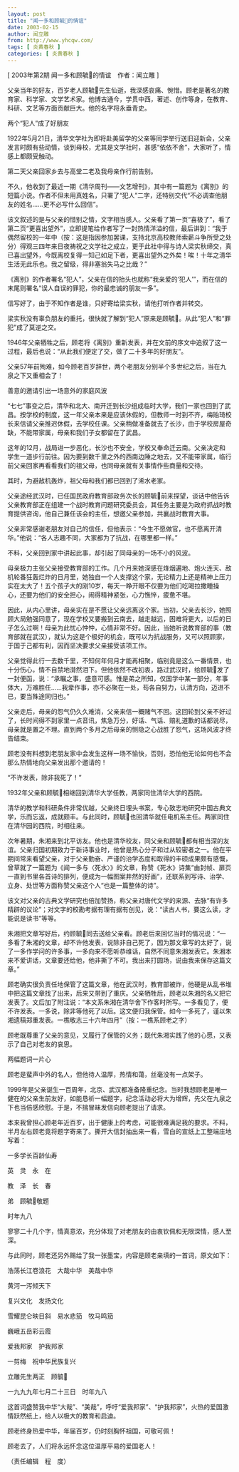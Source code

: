 ```yaml
---
layout: post
title: "闻一多和顾毓的情谊"
date: 2003-02-15
author: 闻立雕
from: http://www.yhcqw.com/
tags: [ 炎黄春秋 ]
categories: [ 炎黄春秋 ]
---
```



[ 2003年第2期 闻一多和顾毓的情谊　作者：闻立雕 ]


父亲当年的好友，百岁老人顾毓先生仙逝，我深感哀痛、惋惜。顾老是著名的教育家、科学家、文学艺术家。他博古通今，学贯中西，著述、创作等身，在教育、科研、文艺等方面贡献巨大。他的名字将永垂青史。

两个“犯人”成了好朋友


1922年5月21日，清华文学社为即将赴美留学的父亲等同学举行送旧迎新会，父亲发言时颇有些动情，谈到母校，尤其是文学社时，甚感“依依不舍”，大家听了，情感上都颇受触动。

第二天父亲回家乡去与高堂二老及我母亲作行前告别。


不久，他收到了最近一期《清华周刊——文艺增刊》，其中有一篇题为《离别》的短篇小说。作者不但未用真姓名，只署了“犯人”二字，还特别交代“不必调查他朋友的姓名……更不必写什么回信”。


该文叙述的是与父亲的惜别之情，文字相当感人。父亲看了第一页“喜极了”，看了第二页“更喜出望外”，立即提笔给作者写了一封热情洋溢的信，最后讲到：“我于偶然留校的一年中（按：这是指因参加罢课，支持北京高校教师索薪斗争所受之处分）得观三四年来日夜祷祝之文学社之成立，更于此社中得与诗人梁实秋缔交，真已喜出望外，今既离校复得一知己如足下者，更喜出望外之外矣！唉！十年之清华生活无此乐也。我之留级，得非塞翁失马之比哉？”

《离别》的作者署名“犯人”，父亲在信的抬头也就称“我亲爱的‘犯人’”，而在信的末尾则署名“误人自误的罪犯，你的最忠诚的朋友一多”。

信写好了，由于不知作者是谁，只好寄给梁实秋，请他打听作者并转交。

梁实秋没有辜负朋友的重托，很快就了解到“犯人”原来是顾毓。从此“犯人”和“罪犯”成了莫逆之交。

1946年父亲牺牲之后，顾老将《离别》重新发表，并在文前的序文中追叙了这一过程，最后也说：“从此我们便定了交，做了二十多年的好朋友”。

父亲57年前殉难，如今顾老百岁辞世，两个老朋友分别半个多世纪之后，当在九泉之下又重相会了！

善意的邀请引出一场意外的家庭风波


“七七”事变之后，清华和北大、南开迁到长沙组成临时大学，我们一家也回到了武昌。按学校的制度，这一年父亲本来是应该休假的，但教师一时到不齐，梅贻琦校长来信请父亲推迟休假，去学校任课。父亲稍做准备就去了长沙，由于学校房屋奇缺，不能带家属，母亲和我们子女都留在了武昌。


这年的12月，战局进一步恶化，长沙也不安全，学校又奉命迁云南。父亲决定和学生一道步行前往。因为要到数千里之外的西南边陲之地去，又不能带家属，临行前父亲回家再看看我们的祖父母，也同母亲就有关事情作些商量和交待。

其时，为避敌机轰炸，祖父母和我们都已回到了浠水老家。


父亲途经武汉时，已任国民政府教育部政务次长的顾毓前来探望，谈话中他告诉父亲教育部正在组建一个战时教育问题研究委员会，其任务主要是为政府抓战时教育提供咨询，他自己兼任该会的主任，想邀父亲参加，共襄战时教育大事。

父亲非常感谢老朋友对自己的信任，但他表示：“今生不愿做官，也不愿离开清华。”他说：“各人志趣不同，大家都为了抗战，在哪里都一样。”

不料，父亲回到家中讲起此事，却引起了同母亲的一场不小的风波。


母亲极力主张父亲接受教育部的工作。几个月来她深感在烽烟遍地、炮火连天、敌机轮番狂轰烂炸的日月里，她独自一个人支撑这个家，无论精力上还是精神上压力实在太大了！五个孩子大的刚10岁，每天一睁开眼不仅要为他们吃喝拉撒睡操心，还要为他们的安全担心，闹得精神紧张，心力憔悴，疲惫不堪。


因此，从内心里讲，母亲实在是不愿让父亲远离这个家。当初，父亲去长沙，她照顾大局勉强同意了，现在学校又要搬到云南去，越走越远，困难将更大，以后的日子怎么过啊！母亲为此忧心忡忡，心情非常不好。因此，当她听说教育部的事（教育部就在武汉），就认为这是个极好的机会，既可以为抗战服务，又可以照顾家，于国于己都有利，因而坚决要求父亲接受该项工作。


父亲觉得此行一去数千里，不知何年何月才能再相聚，临别竟是这么一番情景，也十分伤心，情不自禁地潸然泪下。但他依然不改初衷，路过武汉时，给顾毓发了一封便函，说：“承瞩之事，盛意可感。惟是弟之所知，仅国学中某一部分，年事体大，万难胜任……我辈作事，亦不必聚在一处，苟各自努力，认清方向，迈进不已，要当殊途同归也。”


父亲走后，母亲的怨气仍久久难消，父亲来信一概赌气不回。这回轮到父亲不好过了，长时间得不到家里一点音讯，焦急万分，好话、气话、赔礼道歉的话都说尽，母亲就是置之不理。直到两个多月之后母亲的恻隐之心战胜了怨气，这场风波才终告结束。

顾老没有料想到老朋友家中会发生这样一场不愉快，否则，恐怕他无论如何也不会那么热情地向父亲发出那个邀请的！

“不许发表，除非我死了！”

1932年父亲和顾毓相继回到清华大学任教，两家同住清华大学的西院。


清华的教学和科研条件非常优越，父亲终日埋头书案，专心致志地研究中国古典文学，乐而忘返，成就颇丰。与此同时，顾毓也回清华就任电机系主任。两家同住在清华园的西院，时相往来。


次年暑期，朱湘来到北平访友。他也是清华校友，同父亲和顾毓都有相当深的友谊。父亲归国初期致力于新诗事业时，他曾是热心分子和过从较密者之一。他在平期间常来看望父亲，对于父亲勤奋、严谨的治学态度和取得的丰硕成果颇有感慨，曾草就了一篇题为《闻一多与〈死水〉》的文章，称赞《死水》诗集“由封帧、扉页一直到书里各首诗的排列，便成为一幅图案井然的好画”，还联系到写诗、治学、立身、处世等方面称赞父亲这个人“也是一篇整体的诗”。


该文对父亲的古典文学研究也倍加赞扬，称父亲对唐代文学的来源、去脉“有许多精辟的议论”；对文字的校勘考据有理有据有创见，说：“读古人书，要这么读，才能说是读书”等等。


朱湘把文章写好后，约顾毓同去送给父亲看。顾老后来回忆当时的情况说：“一多看了朱湘的文章，却不许他发表，说除非自己死了，因为那文章写的太好了，说了一多作学问的许多事，一多向来不愿听恭维话，自然不同意朱湘发表它。朱湘本来不爱讲话，文章要还给他，他非撕了不可。我出来打圆场，说由我来保存这篇文章。”


顾老确实很负责任地保管了这篇文章，他在武汉时，教育部被炸，他硬是从乱书堆中把这篇文章找了出来，后来又带到了重庆。父亲牺牲后，顾老以朱湘的名义把它发表了。文后加了附注说：“本文系朱湘在清华舍下作客时所写。一多看见了，便不许发表。一多说，除非等他死了以后。这文便归我保管。如今一多死了，谨以朱湘遗稿郑重发表。一樵敬志三十六年四月”（按：一樵系顾老之字）

顾老既尊重了父亲的意见，又履行了保管的义务；既代朱湘实践了他的心愿，又表示了自己对老友的哀思。

两幅题词一片心

顾老是蜚声中外的名人，但他待人温厚，热情和蔼，丝毫没有一点架子。


1999年是父亲诞生一百周年，北京、武汉都准备隆重纪念。当时我想顾老是唯一健在的父亲生前友好，如能恳祈一幅题字，纪念活动必将大为增辉，先父在九泉之下也当倍感欣慰。于是，不揣冒昧发信向顾老提出了请求。

本来我曾担心顾老年近百岁，出于健康上的考虑，可能很难满足我的要求。不料，半月左右顾老竟将题字寄来了。撕开大信封抽出来一看，雪白的宣纸上工整端庄地写着：

一多学长百龄仙寿

英　灵　永　在

教　泽　长　春

弟　顾毓敬题

时年九八

寥寥二十几个字，情真意浓，充分体现了对老朋友的由衷钦佩和无限深情，感人至深。

与此同时，顾老还另外赐给了我一张墨宝，内容是顾老亲填的一首词，原文如下：

浩荡长江卷浪花　大哉中华　美哉中华

黄河一泻倾天下

复兴文化　发扬文化

雪耀昆仑映日斜　易水悲笳　牧马鸣笳

巍峨五岳彩云霞

爱我邦家　护我邦家

一剪梅　祝中华民族复兴

立雕先生两正　顾毓

一九九九年七月二十三日　时年九八

这首词盛赞我中华“大哉”、“美哉”，呼吁“爱我邦家”、“护我邦家”，火热的爱国激情跃然纸上，给人以极大的教育和启迪。

顾老终身热爱中华，年届百岁，仍时刻胸怀祖国，可敬可佩！

顾老去了，人们将永远怀念这位温厚平易的爱国老人！

（责任编辑　程　度）


